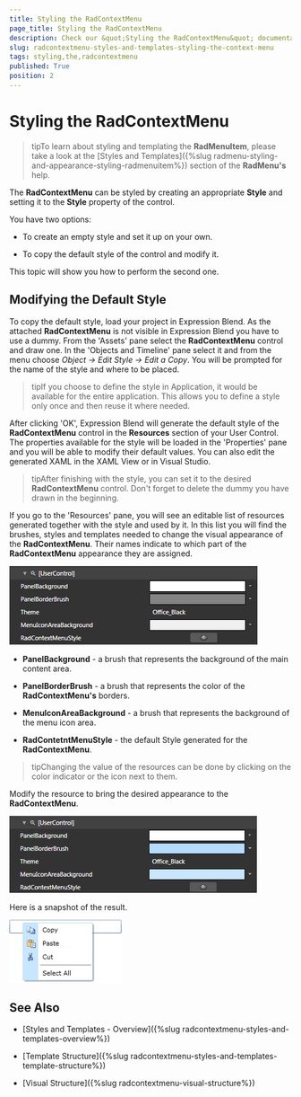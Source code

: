 ```yaml
---
title: Styling the RadContextMenu
page_title: Styling the RadContextMenu
description: Check our &quot;Styling the RadContextMenu&quot; documentation article for the RadContextMenu {{ site.framework_name }} control.
slug: radcontextmenu-styles-and-templates-styling-the-context-menu
tags: styling,the,radcontextmenu
published: True
position: 2
---
```


# Styling the RadContextMenu

>tipTo learn about styling and templating the __RadMenuItem__, please take a look at the [Styles and Templates]({%slug radmenu-styling-and-appearance-styling-radmenuitem%}) section of the __RadMenu's__ help.

The __RadContextMenu__ can be styled by creating an appropriate __Style__ and setting it to the __Style__ property of the control. 

You have two options:

* To create an empty style and set it up on your own.

* To copy the default style of the control and modify it.

This topic will show you how to perform the second one.

## Modifying the Default Style

To copy the default style, load your project in Expression Blend. As the attached __RadContextMenu__ is not visible in Expression Blend you have to use a dummy. From the 'Assets' pane select the __RadContextMenu__ control and draw one. In the 'Objects and Timeline' pane select it and from the menu choose *Object -> Edit Style -> Edit a Copy*. You will be prompted for the name of the style and where to be placed.

>tipIf you choose to define the style in Application, it would be available for the entire application. This allows you to define a style only once and then reuse it where needed.

After clicking 'OK', Expression Blend will generate the default style of the __RadContextMenu__ control in the __Resources__ section of your User Control. The properties available for the style will be loaded in the 'Properties' pane and you will be able to modify their default values. You can also edit the generated XAML in the XAML View or in Visual Studio.

>tipAfter finishing with the style, you can set it to the desired __RadContextMenu__ control. Don't forget to delete the dummy you have drawn in the beginning.

If you go to the 'Resources' pane, you will see an editable list of resources generated together with the style and used by it. In this list you will find the brushes, styles and templates needed to change the visual appearance of the __RadContextMenu__. Their names indicate to which part of the __RadContextMenu__ appearance they are assigned.

![](images/RadContextMenu_Styling_RadContextMenu_01.png)

* __PanelBackground__ - a brush that represents the background of the main content area.

* __PanelBorderBrush__ - a brush that represents the color of the __RadContextMenu's__ borders.

* __MenuIconAreaBackground__ - a brush that represents the background of the menu icon area.

* __RadContetntMenuStyle__ - the default Style generated for the __RadContextMenu__.

>tipChanging the value of the resources can be done by clicking on the color indicator or the icon next to them.

Modify the resource to bring the desired appearance to the __RadContextMenu__. 

![](images/RadContextMenu_Styling_RadContextMenu_02.png)

Here is a snapshot of the result.

![](images/RadContextMenu_Styling_RadContextMenu_03.png)

## See Also

 * [Styles and Templates - Overview]({%slug radcontextmenu-styles-and-templates-overview%})

 * [Template Structure]({%slug radcontextmenu-styles-and-templates-template-structure%})

 * [Visual Structure]({%slug radcontextmenu-visual-structure%})
